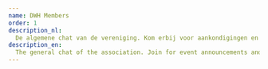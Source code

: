 ```yaml
---
name: DWH Members
order: 1
description_nl:
  De algemene chat van de vereniging. Kom erbij voor aankondigingen en leuke gesprekken. Deze chat is ietsje minder druk en meer gericht op alle leeftijden dan de Outsite chat.
description_en:
  The general chat of the association. Join for event announcements and fun conversations. Slightly less busy and aimed more at older members than the Outsite chat.
---
```

